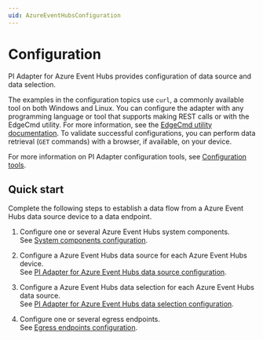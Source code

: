 ```yaml
---
uid: AzureEventHubsConfiguration
---
```


# Configuration

PI Adapter for Azure Event Hubs provides configuration of data source and data selection.

The examples in the configuration topics use `curl`, a commonly available tool on both Windows and Linux. You can configure the adapter with any programming language or tool that supports making REST calls or with the EdgeCmd utility. For more information, see the [EdgeCmd utility documentation](https://osisoft.github.io/Edgecmd-Docs/V1.2/edgecmd-utility.html). To validate successful configurations, you can perform data retrieval (`GET` commands) with a browser, if available, on your device.

For more information on PI Adapter configuration tools, see [Configuration tools](xref:ConfigurationTools).

## Quick start

Complete the following steps to establish a data flow from a Azure Event Hubs data source device to a data endpoint.

1. Configure one or several Azure Event Hubs system components.<br>See [System components configuration](xref:SystemComponentsConfiguration#add-a-system-component).

2. Configure a Azure Event Hubs data source for each Azure Event Hubs device.<br>See [PI Adapter for Azure Event Hubs data source configuration](xref:PIAdapterForAzureEventHubsDataSourceConfiguration#configure-azure-event-hubs-data-source).

3. Configure a Azure Event Hubs data selection for each Azure Event Hubs data source.<br>See [PI Adapter for Azure Event Hubs data selection configuration](xref:PIAdapterForAzureEventHubsDataSelectionConfiguration#configure-azure-event-hubs-data-selection).

4. Configure one or several egress endpoints.<br>See [Egress endpoints configuration](xref:EgressEndpointsConfiguration).
